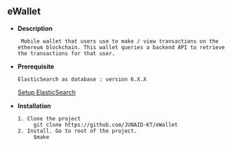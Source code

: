 **eWallet**
----
    
* **Description**
    
       Mobile wallet that users use to make / view transactions on the ethereum blockchain. This wallet queries a backend API to retrieve the transactions for that user.

* **Prerequisite**

      ElasticSearch as database : version 6.X.X
   
   [Setup ElasticSearch](https://www.elastic.co/guide/en/elasticsearch/reference/6.8/install-elasticsearch.html)
  
* **Installation**

      1. Clone the project
           git clone https://github.com/JUNAID-KT/eWallet
      2. Install. Go to root of the project.
           $make